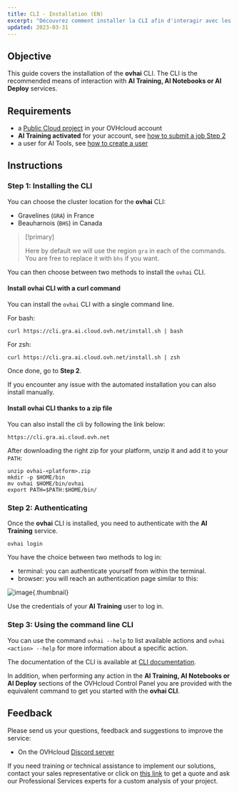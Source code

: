 ```yaml
---
title: CLI - Installation (EN)
excerpt: "Découvrez comment installer la CLI afin d'interagir avec les AI Tools"
updated: 2023-03-31
---
```


## Objective

This guide covers the installation of the **ovhai** CLI. The CLI is the recommended means of interaction with **AI Training, AI Notebooks or AI Deploy** services.

## Requirements

-   a [Public Cloud project](https://www.ovhcloud.com/fr-ca/public-cloud/) in your OVHcloud account
-   **AI Training activated** for your account, see [how to submit a job Step 2](/pages/public_cloud/ai_machine_learning/training_guide_02_howto_submit_job)
-   a user for AI Tools, see [how to create a user](/pages/public_cloud/ai_machine_learning/gi_01_manage_users)

## Instructions

### Step 1: Installing the CLI

You can choose the cluster location for the **ovhai** CLI:

- Gravelines (`GRA`) in France
- Beauharnois (`BHS`) in Canada

> [!primary]
>
> Here by default we will use the region `gra` in each of the commands. You are free to replace it with `bhs` if you want.
>

You can then choose between two methods to install the `ovhai` CLI.

#### Install ovhai CLI with a curl command

You can install the `ovhai` CLI with a single command line.

For bash:

``` {.console}
curl https://cli.gra.ai.cloud.ovh.net/install.sh | bash
```

For zsh:

``` {.console}
curl https://cli.gra.ai.cloud.ovh.net/install.sh | zsh
```

Once done, go to **Step 2**.

If you encounter any issue with the automated installation you can also install manually.

#### Install ovhai CLI thanks to a zip file

You can also install the cli by following the link below:

``` {.console}
https://cli.gra.ai.cloud.ovh.net
```

After downloading the right zip for your platform, unzip it and add it to your `PATH`:

``` {.console}
unzip ovhai-<platform>.zip
mkdir -p $HOME/bin
mv ovhai $HOME/bin/ovhai
export PATH=$PATH:$HOME/bin/
```

### Step 2: Authenticating

Once the **ovhai** CLI is installed, you need to authenticate with the **AI Training** service.

``` {.console}
ovhai login
```

You have the choice between two methods to log in:

-   terminal: you can authenticate yourself from within the terminal.
-   browser: you will reach an authentication page similar to this:

![image](images/00_oauth2_login.png){.thumbnail}

Use the credentials of your **AI Training** user to log in.

### Step 3: Using the command line CLI

You can use the command `ovhai --help` to list available actions and `ovhai <action> --help` for more information about a specific action.

The documentation of the CLI is available at [CLI documentation](/pages/public_cloud/ai_machine_learning/cli_15_commands_reference).

In addition, when performing any action in the **AI Training, AI Notebooks or AI Deploy** sections of the OVHcloud Control Panel you are provided with the equivalent command to get you started with the **ovhai CLI**.

## Feedback

Please send us your questions, feedback and suggestions to improve the service:

- On the OVHcloud [Discord server](https://discord.gg/ovhcloud)

If you need training or technical assistance to implement our solutions, contact your sales representative or click on [this link](https://www.ovhcloud.com/fr-ca/professional-services/) to get a quote and ask our Professional Services experts for a custom analysis of your project.
